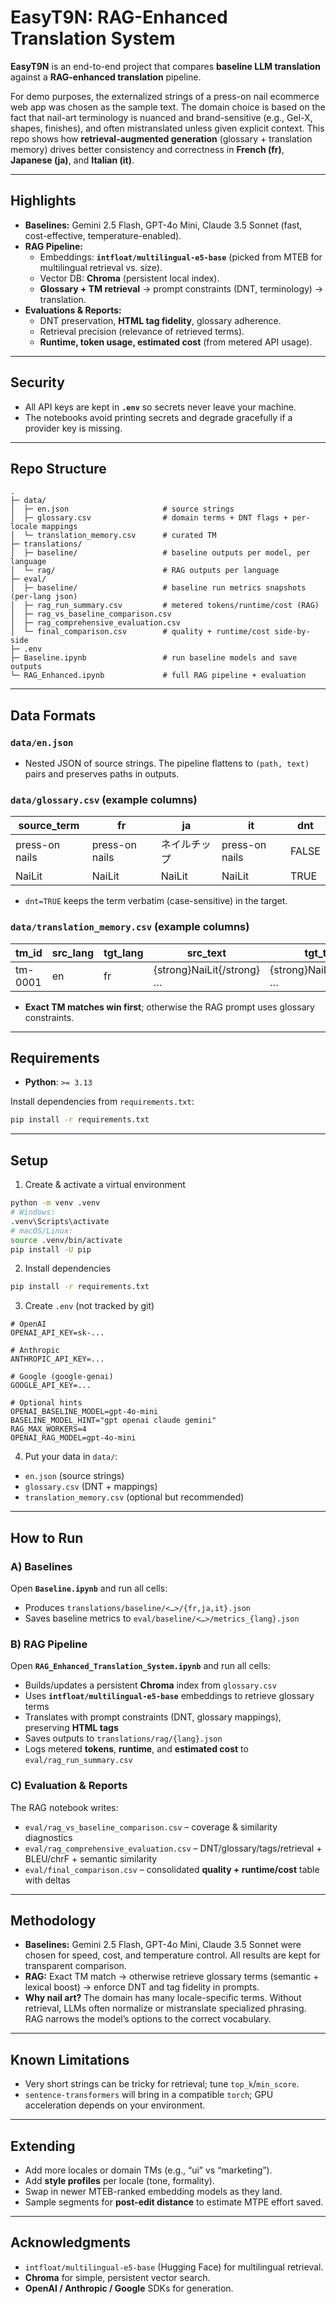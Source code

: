 # EasyT9N: RAG-Enhanced Translation System

**EasyT9N** is an end-to-end project that compares **baseline LLM translation** against a **RAG-enhanced translation** pipeline.

For demo purposes, the externalized strings of a press-on nail ecommerce web app was chosen as the sample text. The domain choice is based on the fact that nail-art terminology is nuanced and brand-sensitive (e.g., Gel-X, shapes, finishes), and often mistranslated unless given explicit context. This repo shows how **retrieval-augmented generation** (glossary + translation memory) drives better consistency and correctness in **French (fr)**, **Japanese (ja)**, and **Italian (it)**.

---

## Highlights

- **Baselines:** Gemini 2.5 Flash, GPT-4o Mini, Claude 3.5 Sonnet (fast, cost-effective, temperature-enabled).
- **RAG Pipeline:**
  - Embeddings: **`intfloat/multilingual-e5-base`** (picked from MTEB for multilingual retrieval vs. size).
  - Vector DB: **Chroma** (persistent local index).
  - **Glossary + TM retrieval** → prompt constraints (DNT, terminology) → translation.
- **Evaluations & Reports:**
  - DNT preservation, **HTML tag fidelity**, glossary adherence.
  - Retrieval precision (relevance of retrieved terms).
  - **Runtime, token usage, estimated cost** (from metered API usage).

---

## Security

- All API keys are kept in **`.env`** so secrets never leave your machine.
- The notebooks avoid printing secrets and degrade gracefully if a provider key is missing.

---

## Repo Structure

```
.
├─ data/
│  ├─ en.json                     # source strings
│  ├─ glossary.csv                # domain terms + DNT flags + per-locale mappings
│  └─ translation_memory.csv      # curated TM
├─ translations/
│  ├─ baseline/                   # baseline outputs per model, per language
│  └─ rag/                        # RAG outputs per language
├─ eval/
│  ├─ baseline/                   # baseline run metrics snapshots (per-lang json)
│  ├─ rag_run_summary.csv         # metered tokens/runtime/cost (RAG)
│  ├─ rag_vs_baseline_comparison.csv
│  ├─ rag_comprehensive_evaluation.csv
│  └─ final_comparison.csv        # quality + runtime/cost side-by-side
├─ .env                           
├─ Baseline.ipynb                 # run baseline models and save outputs
└─ RAG_Enhanced.ipynb  		      # full RAG pipeline + evaluation
```

---

## Data Formats

### `data/en.json`
- Nested JSON of source strings. The pipeline flattens to `(path, text)` pairs and preserves paths in outputs.

### `data/glossary.csv` (example columns)

| source_term     | fr                | ja           | it                | dnt   |
|-----------------|-------------------|--------------|-------------------|-------|
| press-on nails  | press-on nails    | ネイルチップ | press-on nails    | FALSE |
| NaiLit          | NaiLit            | NaiLit       | NaiLit            | TRUE  |

- `dnt=TRUE` keeps the term verbatim (case-sensitive) in the target.

### `data/translation_memory.csv` (example columns)

| tm_id   | src_lang | tgt_lang | src_text                                                | tgt_text                                                | domain | quality  | frozen |
|---------|----------|---------|---------------------------------------------------------|---------------------------------------------------------|--------|----------|--------|
| tm-0001 | en       | fr      | {strong}NaiLit{/strong} …                               | {strong}NaiLit{/strong} …                               | ui     | approved | FALSE  |

- **Exact TM matches win first**; otherwise the RAG prompt uses glossary constraints.

---

## Requirements

- **Python**: `>= 3.13`

Install dependencies from `requirements.txt`:

```bash
pip install -r requirements.txt
```

---

## Setup

1) Create & activate a virtual environment
```bash
python -m venv .venv
# Windows:
.venv\Scripts\activate
# macOS/Linux:
source .venv/bin/activate
pip install -U pip
```

2) Install dependencies
```bash
pip install -r requirements.txt
```

3) Create `.env` (not tracked by git)
```env
# OpenAI
OPENAI_API_KEY=sk-...

# Anthropic
ANTHROPIC_API_KEY=...

# Google (google-genai)
GOOGLE_API_KEY=...

# Optional hints
OPENAI_BASELINE_MODEL=gpt-4o-mini
BASELINE_MODEL_HINT="gpt openai claude gemini"
RAG_MAX_WORKERS=4
OPENAI_RAG_MODEL=gpt-4o-mini
```

4) Put your data in `data/`:
- `en.json` (source strings)
- `glossary.csv` (DNT + mappings)
- `translation_memory.csv` (optional but recommended)

---

## How to Run

### A) Baselines
Open **`Baseline.ipynb`** and run all cells:
- Produces `translations/baseline/<…>/{fr,ja,it}.json`
- Saves baseline metrics to `eval/baseline/<…>/metrics_{lang}.json`

### B) RAG Pipeline
Open **`RAG_Enhanced_Translation_System.ipynb`** and run all cells:
- Builds/updates a persistent **Chroma** index from `glossary.csv`
- Uses **`intfloat/multilingual-e5-base`** embeddings to retrieve glossary terms
- Translates with prompt constraints (DNT, glossary mappings), preserving **HTML tags**
- Saves outputs to `translations/rag/{lang}.json`
- Logs metered **tokens**, **runtime**, and **estimated cost** to `eval/rag_run_summary.csv`

### C) Evaluation & Reports
The RAG notebook writes:
- `eval/rag_vs_baseline_comparison.csv` – coverage & similarity diagnostics
- `eval/rag_comprehensive_evaluation.csv` – DNT/glossary/tags/retrieval + BLEU/chrF + semantic similarity
- `eval/final_comparison.csv` – consolidated **quality + runtime/cost** table with deltas

---

## Methodology

- **Baselines:** Gemini 2.5 Flash, GPT-4o Mini, Claude 3.5 Sonnet were chosen for speed, cost, and temperature control. All results are kept for transparent comparison.
- **RAG:** Exact TM match → otherwise retrieve glossary terms (semantic + lexical boost) → enforce DNT and tag fidelity in prompts.
- **Why nail art?** The domain has many locale-specific terms. Without retrieval, LLMs often normalize or mistranslate specialized phrasing. RAG narrows the model’s options to the correct vocabulary.

---

## Known Limitations

- Very short strings can be tricky for retrieval; tune `top_k`/`min_score`.
- `sentence-transformers` will bring in a compatible `torch`; GPU acceleration depends on your environment.

---

## Extending

- Add more locales or domain TMs (e.g., “ui” vs “marketing”).
- Add **style profiles** per locale (tone, formality).
- Swap in newer MTEB-ranked embedding models as they land.
- Sample segments for **post-edit distance** to estimate MTPE effort saved.


---

## Acknowledgments

- `intfloat/multilingual-e5-base` (Hugging Face) for multilingual retrieval.
- **Chroma** for simple, persistent vector search.
- **OpenAI / Anthropic / Google** SDKs for generation.
